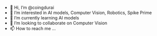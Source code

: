 - 👋 Hi, I’m @coingdurai
- 👀 I’m interested in AI models, Computer Vision, Robotics, Spike Prime
- 🌱 I’m currently learning AI models
- 💞️ I’m looking to collaborate on Computer Vision
- 📫 How to reach me ...

<!---
coingdurai/coingdurai is a ✨ special ✨ repository because its `README.md` (this file) appears on your GitHub profile.
You can click the Preview link to take a look at your changes.
--->
